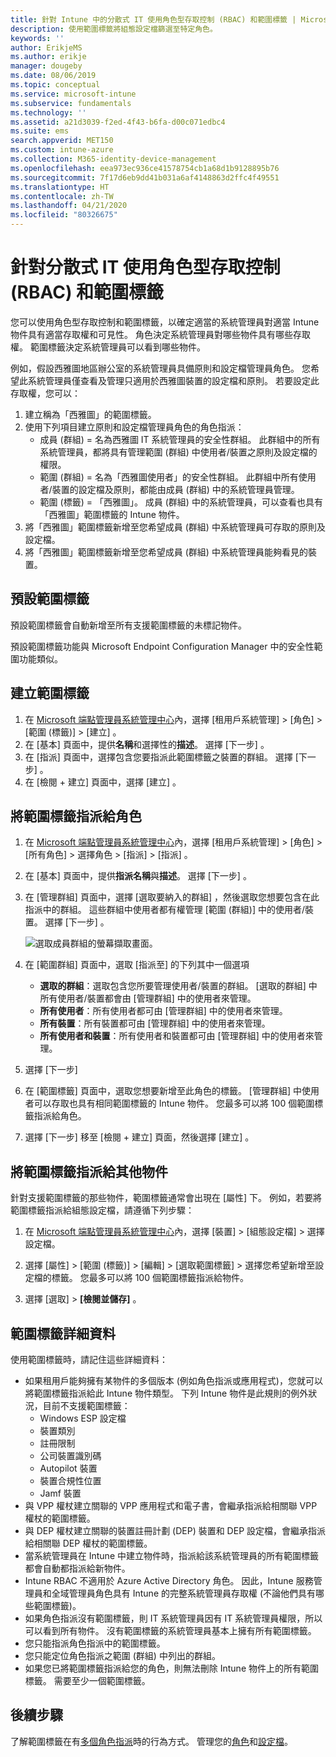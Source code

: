 ```yaml
---
title: 針對 Intune 中的分散式 IT 使用角色型存取控制 (RBAC) 和範圍標籤 | Microsoft Docs
description: 使用範圍標籤將組態設定檔篩選至特定角色。
keywords: ''
author: ErikjeMS
ms.author: erikje
manager: dougeby
ms.date: 08/06/2019
ms.topic: conceptual
ms.service: microsoft-intune
ms.subservice: fundamentals
ms.technology: ''
ms.assetid: a21d3039-f2ed-4f43-b6fa-d00c071edbc4
ms.suite: ems
search.appverid: MET150
ms.custom: intune-azure
ms.collection: M365-identity-device-management
ms.openlocfilehash: eea973ec936ce41578754cb1a68d1b9128895b76
ms.sourcegitcommit: 7f17d6eb9dd41b031a6af4148863d2ffc4f49551
ms.translationtype: HT
ms.contentlocale: zh-TW
ms.lasthandoff: 04/21/2020
ms.locfileid: "80326675"
---
```

# <a name="use-role-based-access-control-rbac-and-scope-tags-for-distributed-it"></a>針對分散式 IT 使用角色型存取控制 (RBAC) 和範圍標籤

您可以使用角色型存取控制和範圍標籤，以確定適當的系統管理員對適當 Intune 物件具有適當存取權和可見性。 角色決定系統管理員對哪些物件具有哪些存取權。 範圍標籤決定系統管理員可以看到哪些物件。

例如，假設西雅圖地區辦公室的系統管理員具備原則和設定檔管理員角色。 您希望此系統管理員僅查看及管理只適用於西雅圖裝置的設定檔和原則。 若要設定此存取權，您可以：

1. 建立稱為「西雅圖」的範圍標籤。
2. 使用下列項目建立原則和設定檔管理員角色的角色指派： 
    - 成員 (群組) = 名為西雅圖 IT 系統管理員的安全性群組。 此群組中的所有系統管理員，都將具有管理範圍 (群組) 中使用者/裝置之原則及設定檔的權限。
    - 範圍 (群組) = 名為「西雅圖使用者」的安全性群組。 此群組中所有使用者/裝置的設定檔及原則，都能由成員 (群組) 中的系統管理員管理。 
    - 範圍 (標籤) = 「西雅圖」。 成員 (群組) 中的系統管理員，可以查看也具有「西雅圖」範圍標籤的 Intune 物件。
3. 將「西雅圖」範圍標籤新增至您希望成員 (群組) 中系統管理員可存取的原則及設定檔。
4. 將「西雅圖」範圍標籤新增至您希望成員 (群組) 中系統管理員能夠看見的裝置。 

## <a name="default-scope-tag"></a>預設範圍標籤
預設範圍標籤會自動新增至所有支援範圍標籤的未標記物件。

預設範圍標籤功能與 Microsoft Endpoint Configuration Manager 中的安全性範圍功能類似。 

## <a name="to-create-a-scope-tag"></a>建立範圍標籤

1. 在 [Microsoft 端點管理員系統管理中心](https://go.microsoft.com/fwlink/?linkid=2109431)內，選擇 [租用戶系統管理]   > [角色]   > [範圍 (標籤)]   > [建立]  。
2. 在 [基本]  頁面中，提供**名稱**和選擇性的**描述**。 選擇 [下一步]  。
3. 在 [指派]  頁面中，選擇包含您要指派此範圍標籤之裝置的群組。 選擇 [下一步]  。
4. 在 [檢閱 + 建立]  頁面中，選擇 [建立]  。

## <a name="to-assign-a-scope-tag-to-a-role"></a>將範圍標籤指派給角色

1. 在 [Microsoft 端點管理員系統管理中心](https://go.microsoft.com/fwlink/?linkid=2109431)內，選擇 [租用戶系統管理]   > [角色]   > [所有角色]  > 選擇角色 > [指派]   > [指派]  。
2. 在 [基本]  頁面中，提供**指派名稱**與**描述**。 選擇 [下一步]  。
3. 在 [管理群組]  頁面中，選擇 [選取要納入的群組]  ，然後選取您想要包含在此指派中的群組。 這些群組中使用者都有權管理 [範圍 (群組)] 中的使用者/裝置。 選擇 [下一步]  。

    ![選取成員群組的螢幕擷取畫面。](./media/scope-tags/select-member-groups.png)

4. 在 [範圍群組]  頁面中，選取 [指派至]  的下列其中一個選項
    - **選取的群組**：選取包含您所要管理使用者/裝置的群組。 [選取的群組] 中所有使用者/裝置都會由 [管理群組] 中的使用者來管理。
    - **所有使用者**：所有使用者都可由 [管理群組] 中的使用者來管理。
    - **所有裝置**：所有裝置都可由 [管理群組] 中的使用者來管理。
    - **所有使用者和裝置**：所有使用者和裝置都可由 [管理群組] 中的使用者來管理。

5. 選擇 [下一步] 
6. 在 [範圍標籤]  頁面中，選取您想要新增至此角色的標籤。 [管理群組] 中使用者可以存取也具有相同範圍標籤的 Intune 物件。 您最多可以將 100 個範圍標籤指派給角色。
7. 選擇 [下一步]  移至 [檢閱 + 建立]  頁面，然後選擇 [建立]  。

## <a name="assign-scope-tags-to-other-objects"></a>將範圍標籤指派給其他物件

針對支援範圍標籤的那些物件，範圍標籤通常會出現在 [屬性]  下。 例如，若要將範圍標籤指派給組態設定檔，請遵循下列步驟：

1. 在 [Microsoft 端點管理員系統管理中心](https://go.microsoft.com/fwlink/?linkid=2109431)內，選擇 [裝置]   > [組態設定檔]  > 選擇設定檔。

2. 選擇 [屬性]   > [範圍 (標籤)]   > [編輯]   > [選取範圍標籤]  > 選擇您希望新增至設定檔的標籤。 您最多可以將 100 個範圍標籤指派給物件。
4. 選擇 [選取]   >  **[檢閱並儲存]** 。

## <a name="scope-tag-details"></a>範圍標籤詳細資料
使用範圍標籤時，請記住這些詳細資料： 

- 如果租用戶能夠擁有某物件的多個版本 (例如角色指派或應用程式)，您就可以將範圍標籤指派給此 Intune 物件類型。
  下列 Intune 物件是此規則的例外狀況，目前不支援範圍標籤：
    - Windows ESP 設定檔
    - 裝置類別
    - 註冊限制
    - 公司裝置識別碼
    - Autopilot 裝置
    - 裝置合規性位置
    - Jamf 裝置
- 與 VPP 權杖建立關聯的 VPP 應用程式和電子書，會繼承指派給相關聯 VPP 權杖的範圍標籤。
- 與 DEP 權杖建立關聯的裝置註冊計劃 (DEP) 裝置和 DEP 設定檔，會繼承指派給相關聯 DEP 權杖的範圍標籤。
- 當系統管理員在 Intune 中建立物件時，指派給該系統管理員的所有範圍標籤都會自動都指派給新物件。
- Intune RBAC 不適用於 Azure Active Directory 角色。 因此，Intune 服務管理員和全域管理員角色具有 Intune 的完整系統管理員存取權 (不論他們具有哪些範圍標籤)。
- 如果角色指派沒有範圍標籤，則 IT 系統管理員因有 IT 系統管理員權限，所以可以看到所有物件。 沒有範圍標籤的系統管理員基本上擁有所有範圍標籤。
- 您只能指派角色指派中的範圍標籤。
- 您只能定位角色指派之範圍 (群組) 中列出的群組。
- 如果您已將範圍標籤指派給您的角色，則無法刪除 Intune 物件上的所有範圍標籤。 需要至少一個範圍標籤。

## <a name="next-steps"></a>後續步驟

了解範圍標籤在有[多個角色指派](role-based-access-control.md#multiple-role-assignments)時的行為方式。
管理您的[角色](role-based-access-control.md)和[設定檔](../configuration/device-profile-assign.md)。


